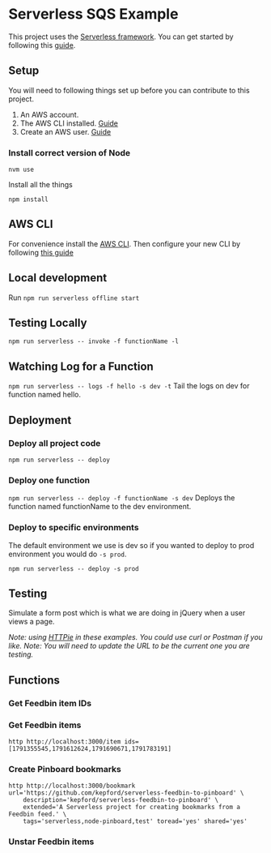 # Serverless SQS Example

This project uses the [Serverless framework](https://serverless.com).
You can get started by following this [guide](https://serverless.com/framework/docs/providers/aws/guide/quick-start/).

## Setup

You will need to following things set up before you can contribute to this project.

1. An AWS account.
2. The AWS CLI installed. [Guide](https://docs.aws.amazon.com/cli/latest/userguide/installing.html)
3. Create an AWS user. [Guide](https://serverless.com/framework/docs/providers/aws/guide/credentials/)


### Install correct version of Node

`nvm use`

Install all the things

`npm install`

## AWS CLI

For convenience install the [AWS CLI](https://docs.aws.amazon.com/cli/latest/userguide/installing.html).
Then configure your new CLI by following [this guide](https://docs.aws.amazon.com/cli/latest/userguide/cli-chap-getting-started.html)

## Local development

Run `npm run serverless offline start`

## Testing Locally

`npm run serverless -- invoke -f functionName -l`

## Watching Log for a Function

`npm run serverless -- logs -f hello -s dev -t`
Tail the logs on dev for function named hello.


## Deployment

### Deploy all project code

`npm run serverless -- deploy`

### Deploy one function

`npm run serverless -- deploy -f functionName -s dev`
Deploys the function named functionName to the dev environment.


### Deploy to specific environments

The default environment we use is dev so if you wanted to deploy to prod environment you would do `-s prod`.

`npm run serverless -- deploy -s prod`

## Testing

Simulate a form post which is what we are doing in jQuery when a user views a page.

*Note: using [HTTPie](https://httpie.org/) in these examples. You could use curl or Postman if you like.*
*Note: You will need to update the URL to be the current one you are testing.*


## Functions

### Get Feedbin item IDs

### Get Feedbin items

`http http://localhost:3000/item ids=[1791355545,1791612624,1791690671,1791783191]`

### Create Pinboard bookmarks

```
http http://localhost:3000/bookmark url='https://github.com/kepford/serverless-feedbin-to-pinboard' \
    description='kepford/serverless-feedbin-to-pinboard' \
    extended='A Serverless project for creating bookmarks from a Feedbin feed.' \
    tags='serverless,node-pinboard,test' toread='yes' shared='yes'
```

### Unstar Feedbin items
